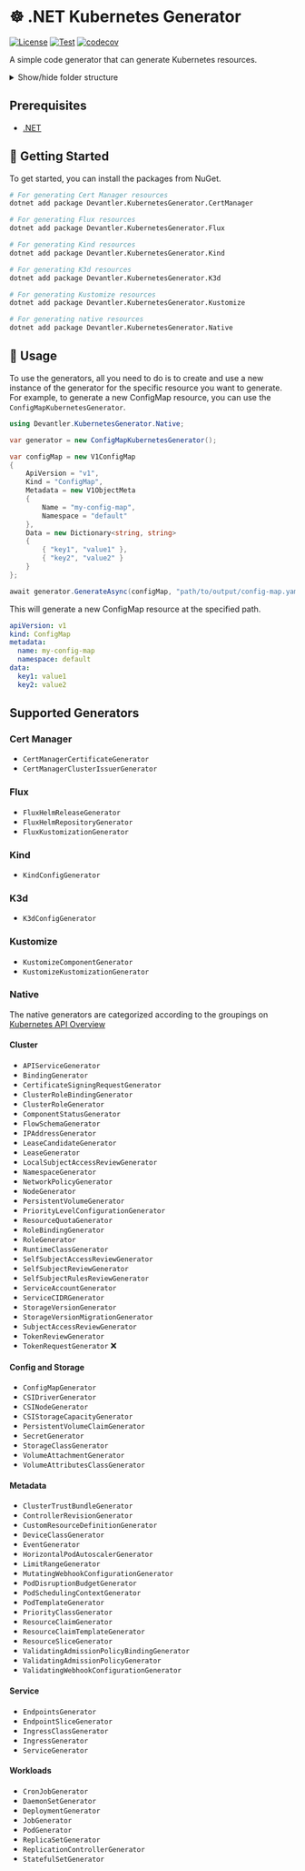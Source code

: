 # ☸️ .NET Kubernetes Generator

[![License](https://img.shields.io/badge/License-Apache_2.0-blue.svg)](https://opensource.org/licenses/Apache-2.0)
[![Test](https://github.com/devantler/dotnet-kubernetes-generator/actions/workflows/test.yaml/badge.svg)](https://github.com/devantler/dotnet-kubernetes-generator/actions/workflows/test.yaml)
[![codecov](https://codecov.io/gh/devantler/dotnet-kubernetes-generator/graph/badge.svg?token=RhQPb4fE7z)](https://codecov.io/gh/devantler/dotnet-kubernetes-generator)

A simple code generator that can generate Kubernetes resources.

<details>
  <summary>Show/hide folder structure</summary>

<!-- readme-tree start -->
```
.
├── .github
│   └── workflows
├── Devantler.KubernetesGenerator.CertManager
│   └── Models
│       └── IssuerRef
├── Devantler.KubernetesGenerator.CertManager.Tests
│   ├── CertManagerCertificateGeneratorTests
│   └── CertManagerClusterIssuerGeneratorTests
├── Devantler.KubernetesGenerator.Core
│   ├── Converters
│   └── Inspectors
├── Devantler.KubernetesGenerator.Flux
│   └── Models
│       ├── Dependencies
│       ├── Images
│       ├── KubeConfig
│       ├── Metadata
│       ├── Patches
│       ├── SecretRef
│       └── Sources
├── Devantler.KubernetesGenerator.Flux.Tests
│   ├── FluxHelmReleaseGeneratorTests
│   ├── FluxHelmRepositoryGeneratorTests
│   └── FluxKustomizationGeneratorTests
├── Devantler.KubernetesGenerator.K3d
│   └── Models
│       ├── Options
│       │   ├── K3d
│       │   ├── K3s
│       │   └── Runtime
│       └── Registries
├── Devantler.KubernetesGenerator.K3d.Tests
│   └── K3dConfigGeneratorTests
├── Devantler.KubernetesGenerator.Kind
│   └── Models
│       ├── Networking
│       └── Nodes
├── Devantler.KubernetesGenerator.Kind.Tests
│   └── KindConfigGeneratorTests
├── Devantler.KubernetesGenerator.Kustomize
│   └── Models
│       ├── Generators
│       └── Patches
├── Devantler.KubernetesGenerator.Kustomize.Tests
│   ├── KustomizeComponentGeneratorTests
│   └── KustomizeKustomizationGeneratorTests
├── Devantler.KubernetesGenerator.Native
│   ├── Cluster
│   ├── ConfigAndStorage
│   ├── Metadata
│   ├── Service
│   └── Workloads
└── Devantler.KubernetesGenerator.Native.Tests
    ├── ClusterTests
    │   ├── APIServiceGeneratorTests
    │   ├── BindingGeneratorTests
    │   ├── CertificateSigningRequestGeneratorTests
    │   ├── ClusterRoleBindingGeneratorTests
    │   ├── ClusterRoleGeneratorTests
    │   ├── ComponentStatusGeneratorTests
    │   ├── FlowSchemaGeneratorTests
    │   ├── IPAddressGeneratorTests
    │   ├── LeaseCandidateGeneratorTests
    │   ├── LeaseGeneratorTests
    │   ├── LocalSubjectAccessReviewGeneratorTests
    │   ├── NamespaceGeneratorTests
    │   ├── NetworkPolicyGeneratorTests
    │   ├── NodeGeneratorTests
    │   ├── PersistentVolumeGeneratorTests
    │   ├── PriorityLevelConfigurationGeneratorTests
    │   ├── ResourceQuotaGeneratorTests
    │   ├── RoleBindingGeneratorTests
    │   ├── RoleGeneratorTests
    │   ├── RuntimeClassGeneratorTests
    │   ├── SelfSubjectAccessReviewGeneratorTests
    │   ├── SelfSubjectReviewGeneratorTests
    │   ├── SelfSubjectRulesReviewGeneratorTests
    │   ├── ServiceAccountGeneratorTests
    │   ├── ServiceCIDRGeneratorTests
    │   ├── StorageVersionGeneratorTests
    │   ├── StorageVersionMigrationGeneratorTests
    │   ├── SubjectAccessReviewGeneratorTests
    │   └── TokenReviewGeneratorTests
    ├── ConfigAndStorageTests
    │   ├── CSIDriverGeneratorTests
    │   ├── CSINodeGeneratorTests
    │   ├── CSIStorageCapacityGeneratorTests
    │   ├── ConfigMapGeneratorTests
    │   ├── PersistentVolumeClaimGeneratorTests
    │   ├── SecretGeneratorTests
    │   ├── StorageClassGeneratorTests
    │   ├── VolumeAttachmentGeneratorTests
    │   └── VolumeAttributesClassGeneratorTests
    ├── MetadataTests
    │   ├── ClusterTrustBundleGeneratorTests
    │   ├── ControllerRevisionGeneratorTests
    │   ├── CustomResourceDefinitionGeneratorTests
    │   ├── DeviceClassGeneratorTests
    │   ├── EventGeneratorTests
    │   ├── HorizontalPodAutoscalerGeneratorTests
    │   ├── LimitRangeGeneratorTests
    │   ├── MutatingWebhookConfigurationGeneratorTests
    │   ├── PodDisruptionBudgetGeneratorTests
    │   ├── PodSchedulingContextGeneratorTests
    │   ├── PodTemplateGeneratorTests
    │   ├── PriorityClassGeneratorTests
    │   ├── ResourceClaimGeneratorTests
    │   ├── ResourceClaimTemplateGeneratorTests
    │   ├── ResourceSliceGeneratorTests
    │   ├── ValidatingAdmissionPolicyBindingGeneratorTests
    │   ├── ValidatingAdmissionPolicyGeneratorTests
    │   └── ValidatingWebhookConfigurationGeneratorTests
    ├── ServiceTests
    │   ├── EndpointSliceGeneratorTests
    │   ├── EndpointsGeneratorTests
    │   ├── IngressClassGeneratorTests
    │   ├── IngressGeneratorTests
    │   └── ServiceGeneratorTests
    └── WorkloadTests
        ├── CronJobGeneratorTests
        ├── DaemonSetGeneratorTests
        ├── DeploymentGeneratorTests
        ├── JobGeneratorTests
        ├── PodGeneratorTests
        ├── ReplicaSetGeneratorTests
        ├── ReplicationControllerGeneratorTests
        └── StatefulSetGeneratorTests

127 directories
```
<!-- readme-tree end -->

</details>

## Prerequisites

- [.NET](https://dotnet.microsoft.com/en-us/)

## 🚀 Getting Started

To get started, you can install the packages from NuGet.

```bash
# For generating Cert Manager resources
dotnet add package Devantler.KubernetesGenerator.CertManager

# For generating Flux resources
dotnet add package Devantler.KubernetesGenerator.Flux

# For generating Kind resources
dotnet add package Devantler.KubernetesGenerator.Kind

# For generating K3d resources
dotnet add package Devantler.KubernetesGenerator.K3d

# For generating Kustomize resources
dotnet add package Devantler.KubernetesGenerator.Kustomize

# For generating native resources
dotnet add package Devantler.KubernetesGenerator.Native
```

## 📝 Usage

To use the generators, all you need to do is to create and use a new instance of the generator for the specific resource you want to generate. For example, to generate a new ConfigMap resource, you can use the `ConfigMapKubernetesGenerator`.

```csharp
using Devantler.KubernetesGenerator.Native;

var generator = new ConfigMapKubernetesGenerator();

var configMap = new V1ConfigMap
{
    ApiVersion = "v1",
    Kind = "ConfigMap",
    Metadata = new V1ObjectMeta
    {
        Name = "my-config-map",
        Namespace = "default"
    },
    Data = new Dictionary<string, string>
    {
        { "key1", "value1" },
        { "key2", "value2" }
    }
};

await generator.GenerateAsync(configMap, "path/to/output/config-map.yaml");
```

This will generate a new ConfigMap resource at the specified path.

```yaml
apiVersion: v1
kind: ConfigMap
metadata:
  name: my-config-map
  namespace: default
data:
  key1: value1
  key2: value2
```

## Supported Generators

### Cert Manager

- `CertManagerCertificateGenerator`
- `CertManagerClusterIssuerGenerator`

### Flux

- `FluxHelmReleaseGenerator`
- `FluxHelmRepositoryGenerator`
- `FluxKustomizationGenerator`

### Kind

- `KindConfigGenerator`

### K3d

- `K3dConfigGenerator`

### Kustomize

- `KustomizeComponentGenerator`
- `KustomizeKustomizationGenerator`

### Native

The native generators are categorized according to the groupings on [Kubernetes API Overview](https://kubernetes.io/docs/reference/generated/kubernetes-api/v1.31)

#### Cluster

- `APIServiceGenerator`
- `BindingGenerator`
- `CertificateSigningRequestGenerator`
- `ClusterRoleBindingGenerator`
- `ClusterRoleGenerator`
- `ComponentStatusGenerator`
- `FlowSchemaGenerator`
- `IPAddressGenerator`
- `LeaseCandidateGenerator`
- `LeaseGenerator`
- `LocalSubjectAccessReviewGenerator`
- `NamespaceGenerator`
- `NetworkPolicyGenerator`
- `NodeGenerator`
- `PersistentVolumeGenerator`
- `PriorityLevelConfigurationGenerator`
- `ResourceQuotaGenerator`
- `RoleBindingGenerator`
- `RoleGenerator`
- `RuntimeClassGenerator`
- `SelfSubjectAccessReviewGenerator`
- `SelfSubjectReviewGenerator`
- `SelfSubjectRulesReviewGenerator`
- `ServiceAccountGenerator`
- `ServiceCIDRGenerator`
- `StorageVersionGenerator`
- `StorageVersionMigrationGenerator`
- `SubjectAccessReviewGenerator`
- `TokenReviewGenerator`
- `TokenRequestGenerator` ❌

#### Config and Storage

- `ConfigMapGenerator`
- `CSIDriverGenerator`
- `CSINodeGenerator`
- `CSIStorageCapacityGenerator`
- `PersistentVolumeClaimGenerator`
- `SecretGenerator`
- `StorageClassGenerator`
- `VolumeAttachmentGenerator`
- `VolumeAttributesClassGenerator`

#### Metadata

- `ClusterTrustBundleGenerator`
- `ControllerRevisionGenerator`
- `CustomResourceDefinitionGenerator`
- `DeviceClassGenerator`
- `EventGenerator`
- `HorizontalPodAutoscalerGenerator`
- `LimitRangeGenerator`
- `MutatingWebhookConfigurationGenerator`
- `PodDisruptionBudgetGenerator`
- `PodSchedulingContextGenerator`
- `PodTemplateGenerator`
- `PriorityClassGenerator`
- `ResourceClaimGenerator`
- `ResourceClaimTemplateGenerator`
- `ResourceSliceGenerator`
- `ValidatingAdmissionPolicyBindingGenerator`
- `ValidatingAdmissionPolicyGenerator`
- `ValidatingWebhookConfigurationGenerator`

#### Service

- `EndpointsGenerator`
- `EndpointSliceGenerator`
- `IngressClassGenerator`
- `IngressGenerator`
- `ServiceGenerator`

#### Workloads

- `CronJobGenerator`
- `DaemonSetGenerator`
- `DeploymentGenerator`
- `JobGenerator`
- `PodGenerator`
- `ReplicaSetGenerator`
- `ReplicationControllerGenerator`
- `StatefulSetGenerator`
